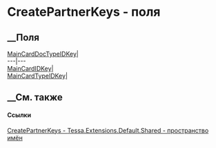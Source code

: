 # CreatePartnerKeys - поля
##  __Поля
[MainCardDocTypeIDKey](F_Tessa_Extensions_Default_Shared_CreatePartnerKeys_MainCardDocTypeIDKey.htm)|  
---|---  
[MainCardIDKey](F_Tessa_Extensions_Default_Shared_CreatePartnerKeys_MainCardIDKey.htm)|  
[MainCardTypeIDKey](F_Tessa_Extensions_Default_Shared_CreatePartnerKeys_MainCardTypeIDKey.htm)|  
## __См. также
#### Ссылки
[CreatePartnerKeys -
](T_Tessa_Extensions_Default_Shared_CreatePartnerKeys.htm)
[Tessa.Extensions.Default.Shared - пространство
имён](N_Tessa_Extensions_Default_Shared.htm)
